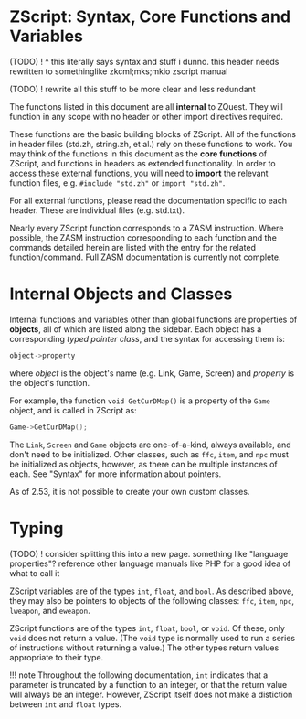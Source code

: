 # ZScript: Syntax, Core Functions and Variables

(TODO) ! ^ this literally says syntax and stuff i dunno. this header needs rewritten to somethinglike zkcml;mks;mkio zscript manual

(TODO) ! rewrite all this stuff to be more clear and less redundant

The functions listed in this document are all **internal** to ZQuest. They will function in any scope with no header or other import directives required.

These functions are the basic building blocks of ZScript. All of the functions in header files (std.zh, string.zh, et al.) rely on these functions to work. You may think of the functions in this document as the **core functions** of ZScript, and functions in headers as extended functionality. In order to access these external functions, you will need to **import** the relevant function files, e.g. `#include "std.zh"` or `import "std.zh"`.

For all external functions, please read the documentation specific to each header. These are individual files (e.g. std.txt).

Nearly every ZScript function corresponds to a ZASM instruction. Where possible, the ZASM instruction corresponding to each function and the commands detailed herein are listed with the entry for the related function/command. Full ZASM documentation is currently not complete.

# Internal Objects and Classes

Internal functions and variables other than global functions are properties of **objects**, all of which are listed along the sidebar. Each object has a corresponding *typed pointer class*, and the syntax for accessing them is:

```C
object->property
```
	
where *object* is the object's name (e.g. Link, Game, Screen) and *property* is the object's function.

For example, the function `void GetCurDMap()` is a property of the `Game` object, and is called in ZScript as:

```C
Game->GetCurDMap();
```

The `Link`, `Screen` and `Game` objects are one-of-a-kind, always available, and don't need to be initialized. Other classes, such as `ffc`, `item`, and `npc` must be initialized as objects, however, as there can be multiple instances of each.  See "Syntax" for more information about pointers.

As of 2.53, it is not possible to create your own custom classes.

# Typing

(TODO) ! consider splitting this into a new page. something like "language properties"? reference other language manuals like PHP for a good idea of what to call it

ZScript variables are of the types `int`, `float`, and `bool`. As described above, they may also be pointers to objects of the following classes: `ffc`, `item`, `npc`, `lweapon`, and `eweapon`.

ZScript functions are of the types `int`, `float`, `bool`, or `void`. Of these, only `void` does not return a value. (The `void` type is normally used to run a series of instructions without returning a value.) The other types return values appropriate to their type.

!!! note
	Throughout the following documentation, `int` indicates that a parameter is truncated by a function to an integer, or that the return value will always be an integer. However, ZScript itself does not make a distiction between `int` and `float` types.